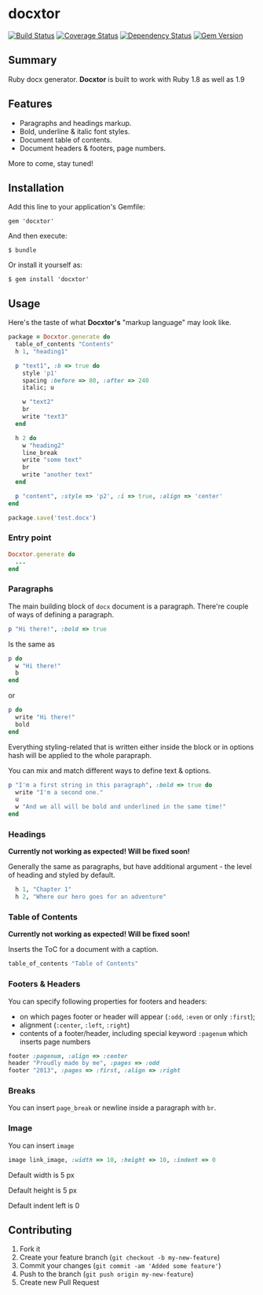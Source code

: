 docxtor
========

[![Build Status](https://travis-ci.org/docxtor/docxtor.png?branch=master)](https://travis-ci.org/docxtor/docxtor)
[![Coverage Status](https://coveralls.io/repos/docxtor/docxtor/badge.png)](https://coveralls.io/r/docxtor/docxtor)
[![Dependency Status](https://gemnasium.com/docxtor/docxtor.png)](https://gemnasium.com/docxtor/docxtor)
[![Gem Version](http://stillmaintained.com/docxtor/docxtor.png)](http://stillmaintained.com/docxtor/docxtor)

## Summary

Ruby docx generator.
**Docxtor** is built to work with Ruby 1.8 as well as 1.9

## Features

- Paragraphs and headings markup.
- Bold, underline & italic font styles.
- Document table of contents.
- Document headers & footers, page numbers.

More to come, stay tuned!

## Installation

Add this line to your application's Gemfile:

    gem 'docxtor'

And then execute:

    $ bundle

Or install it yourself as:

    $ gem install 'docxtor'

## Usage

Here's the taste of what **Docxtor's** "markup language" may look like.

```ruby
package = Docxtor.generate do
  table_of_contents "Contents"
  h 1, "heading1"

  p "text1", :b => true do
    style 'p1'
    spacing :before => 80, :after => 240
    italic; u

    w "text2"
    br
    write "text3"
  end

  h 2 do
    w "heading2"
    line_break
    write "some text"
    br
    write "another text"
  end

  p "content", :style => 'p2', :i => true, :align => 'center'
end

package.save('test.docx')
```

### Entry point

```ruby
Docxtor.generate do
  ...
end
```

### Paragraphs

The main building block of `docx` document is a paragraph. There're couple of ways of defining a paragraph.

```ruby
p "Hi there!", :bold => true
```

Is the same as

```ruby
p do
  w "Hi there!"
  b
end
```

or

```ruby
p do
  write "Hi there!"
  bold
end
```

Everything styling-related that is written either inside the block or in options hash will be applied to the whole parapraph.

You can mix and match different ways to define text & options.

```ruby
p "I'm a first string in this paragraph", :bold => true do
  write "I'm a second one."
  u
  w "And we all will be bold and underlined in the same time!"
end
```

### Headings

**Currently not working as expected! Will be fixed soon!**

Generally the same as paragraphs, but have additional argument - the level of heading and styled by default.

```ruby
  h 1, "Chapter 1"
  h 2, "Where our hero goes for an adventure"
```

### Table of Contents

**Currently not working as expected! Will be fixed soon!**

Inserts the ToC for a document with a caption.

```ruby
table_of_contents "Table of Contents"
```

### Footers & Headers

You can specify following properties for footers and headers:

- on which pages footer or header will appear (`:odd`, `:even` or only `:first`);
- alignment (`:center`, `:left`, `:right`)
- contents of a footer/header, including special keyword `:pagenum` which inserts page numbers

```ruby
footer :pagenum, :align => :center
header "Proudly made by me", :pages => :odd
footer "2013", :pages => :first, :align => :right
```

### Breaks

You can insert `page_break` or newline inside a paragraph with `br`.

### Image

You can insert `image`
```ruby
image link_image, :width => 10, :height => 10, :indent => 0
```
Default width is 5 px

Default height is 5 px

Default indent left is 0


## Contributing

1. Fork it
2. Create your feature branch (`git checkout -b my-new-feature`)
3. Commit your changes (`git commit -am 'Added some feature'`)
4. Push to the branch (`git push origin my-new-feature`)
5. Create new Pull Request

